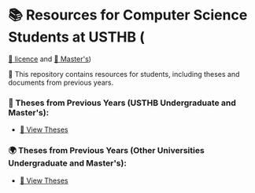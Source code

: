 # 📚 Resources for Computer Science Students at USTHB (
[🔗 licence](https://drive.google.com/drive/folders/1K2h3UQn2APPBfRzJRIgffjDPDvH19Wh0) and 
[🔗 Master's](https://drive.google.com/drive/folders/1K2h3UQn2APPBfRzJRIgffjDPDvH19Wh0))

📂 This repository contains resources for students, including theses and documents from previous years.

### 📖 Theses from Previous Years (USTHB Undergraduate and Master's):
- [🔗 View Theses](https://drive.google.com/drive/folders/1dVkxTOSLtLpa4LXgT6C_Faowiz8QZ0Sl)

### 🌍 Theses from Previous Years (Other Universities Undergraduate and Master's):
- [🔗 View Theses](https://drive.google.com/drive/folders/1K2h3UQn2APPBfRzJRIgffjDPDvH19Wh0)
